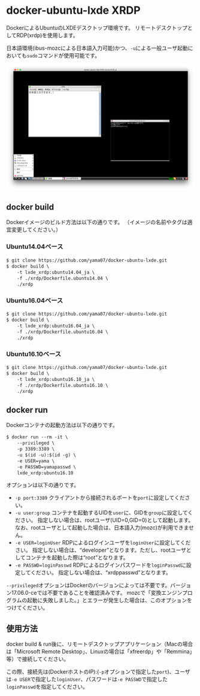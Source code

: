 # docker-ubuntu-lxde XRDP

DockerによるUbuntuのLXDEデスクトップ環境です。
リモートデスクトップとしてRDP(xrdp)を使用します。

日本語環境(ibus-mozcによる日本語入力可能)かつ、`-u`による一般ユーザ起動においても`sudo`コマンドが使用可能です。

![スクリーンショット](../screenshot/XRDP-ubuntu14.04_ja.png)

## docker build

Dockerイメージのビルド方法は以下の通りです。
（イメージの名前やタグは適宜変更してください。）

### Ubuntu14.04ベース
```
$ git clone https://github.com/yama07/docker-ubuntu-lxde.git
$ docker build \
    -t lxde_xrdp:ubuntu14.04_ja \
    -f ./xrdp/Dockerfile.ubuntu14.04 \
    ./xrdp
```

### Ubuntu16.04ベース
```
$ git clone https://github.com/yama07/docker-ubuntu-lxde.git
$ docker build \
    -t lxde_xrdp:ubuntu16.04_ja \
    -f ./xrdp/Dockerfile.ubuntu16.04 \
    ./xrdp
```

### Ubuntu16.10ベース
```
$ git clone https://github.com/yama07/docker-ubuntu-lxde.git
$ docker build \
    -t lxde_xrdp:ubuntu16.10_ja \
    -f ./xrdp/Dockerfile.ubuntu16.10 \
    ./xrdp
```

## docker run

Dockerコンテナの起動方法は以下の通りです。

```
$ docker run --rm -it \
    --privileged \
    -p 3389:3389 \
    -u $(id -u):$(id -g) \
    -e USER=yama \
    -e PASSWD=yamapasswd \
    lxde_xrdp:ubuntu16.10
```

オプションは以下の通りです。

- `-p port:3389`
クライアントから接続されるポートを`port`に設定してください。
- `-u user:group`
コンテナを起動するUIDを`user`に、GIDを`group`に設定してください。
指定しない場合は、rootユーザ(UID=0,GID=0)として起動します。
なお、rootユーザとして起動した場合は、日本語入力(mozc)が利用できません。
- `-e USER=loginUser`
RDPによるログインユーザを`loginUser`に設定してください。
指定しない場合は、“developer”となります。ただし、rootユーザとしてコンテナを起動した際は“root”となります。
- `-e PASSWD=loginPasswd`
RDPによるログインパスワードを`loginPasswd`に設定してください。
指定しない場合は、“xrdppasswd”となります。

`--privileged`オプションはDockerのバージョンによっては不要です。バージョン17.06.0-ceでは不要であることを確認済みです。
mozcで「変換エンジンプログラムの起動に失敗しました。」とエラーが発生した場合は、このオプションをつけてください。

## 使用方法
docker build & run後に、リモートデスクトップアプリケーション（Macの場合は「Microsoft Remote Desktop」、Linuxの場合は「xfreerdp」や「Remmina」等）で接続してください。

この際、接続先は(DockerホストのIP):(`-p`オプションで指定した`port`)、ユーザは`-e USER`で指定した`loginUser`、パスワードは`-e PASSWD`で指定した`loginPasswd`を指定してください。
